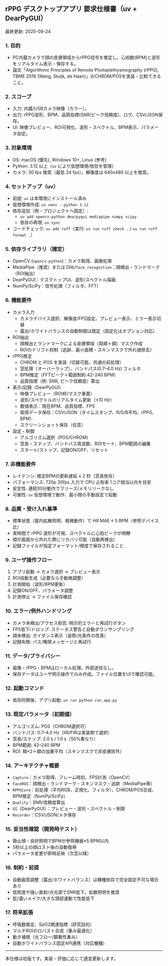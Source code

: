 ## rPPG デスクトップアプリ 要求仕様書（uv + DearPyGUI）

最終更新: 2025-08-24

### 1. 目的
- PC内蔵カメラで顔の皮膚領域からrPPG信号を推定し、心拍数(BPM)と波形をリアルタイム表示・保存する。
- 論文「Algorithmic Principles of Remote Photoplethysmography (rPPG), TBME 2016 (Wang, Stuijk, de Haan)」のCHROM/POSを実装・比較できること。

### 2. スコープ
- 入力: 内蔵/USBカメラ映像（カラー）。
- 出力: rPPG波形、BPM、品質指標(SNR/ピーク信頼度)、ログ、CSV/JSON保存。
- UI: 映像プレビュー、ROI可視化、波形・スペクトル、BPM表示、パラメータ設定。

### 3. 対象環境
- OS: macOS (優先), Windows 10+, Linux (参考)
- Python: 3.12 以上（`uv` により仮想環境/依存を管理）
- カメラ: 30 fps 推奨（最低 24 fps）。解像度は 640x480 以上を推奨。

### 4. セットアップ（uv）
- 前提: `uv` は本環境にインストール済み
- 仮想環境作成: `uv venv --python 3.12`
- 依存追加（例・プロジェクトへ固定）:
  - `uv add opencv-python dearpygui mediapipe numpy scipy`
  - 依存の再現: `uv sync`
 - コードチェック: `uv add ruff`（実行: `uv run ruff check .` / `uv run ruff format .`）

### 5. 依存ライブラリ（確定）
- OpenCV (`opencv-python`)：カメラ取得、画像処理
- MediaPipe（推奨）または Dlib/`face_recognition`：顔検出・ランドマーク（ROI抽出）
- DearPyGUI：デスクトップUI、波形/スペクトル描画
- NumPy/SciPy：信号処理（フィルタ、FFT）

### 6. 機能要件
- カメラ入力
  - カメラデバイス選択、解像度/FPS設定、プレビュー表示、ミラー表示切替
  - 露出/ホワイトバランスの自動制御は既定（固定化はオプション対応）
- ROI抽出
  - 顔検出とランドマークによる皮膚領域（両頬＋額）マスク作成
  - ROIのドリフト抑制（追跡、最小面積・スキンマスクで外れ値除去）
- rPPG推定
  - CHROM と POS を実装（切替可能、共通の前処理）
  - 窓処理（オーバーラップ）、バンドパス(0.7–4.0 Hz) フィルタ
  - BPM推定（FFTピーク＋範囲制約 42–240 BPM）
  - 品質指標（例: SNR, ピーク信頼度）算出
- 表示/記録（DearPyGUI）
  - 映像プレビュー（ROI枠/マスク重畳）
  - 波形/スペクトルのリアルタイム更新（≤10 Hz）
  - 数値表示：現在BPM、品質指標、FPS
  - 取得データ保存：CSV/JSON（タイムスタンプ、R/G/B平均、rPPG、BPM）
  - スクリーンショット保存（任意）
- 設定・制御
  - アルゴリズム選択（POS/CHROM）
  - 窓長・ステップ、バンドパス周波数、ROIモード、BPM範囲の編集
  - スタート/ストップ、記録ON/OFF、リセット

### 7. 非機能要件
- レイテンシ: 推定BPMの更新遅延 ≤ 2 秒（窓長依存）
- パフォーマンス: 720p 30fps 入力で CPU 占有率 1コア相当以内を目安
- 安定性: 連続30分動作でフリーズ/メモリリークなし
- 可搬性: `uv` 仮想環境で動作、最小限の手動設定で起動

### 8. 品質・受け入れ基準
- 標準状態（屋内拡散照明、軽微動作）で HR MAE ≤ 5 BPM（参照デバイス比）
- 実時間で rPPG 波形が可視、スペクトルに心拍ピークが明瞭
- 顔が画面から外れた際にリカバリ可能（自動再検出）
- 記録ファイルが指定フォーマット/頻度で保存されること

### 9. ユーザ操作フロー
1) アプリ起動 → カメラ選択 → プレビュー表示
2) ROI自動生成（必要なら手動微調整）
3) 計測開始（波形/BPM更新）
4) 記録ON/OFF、パラメータ調整
5) 計測停止 → ファイル保存確認

### 10. エラー/例外ハンドリング
- カメラ未検出/アクセス拒否: 明示的エラーと再試行ボタン
- FPS低下/ドロップ: ステータス警告と自動ダウンサンプリング
- 顔未検出: ガイダンス表示（姿勢/光条件の改善）
- 記録失敗: パス/権限メッセージと再試行

### 11. データ/プライバシー
- 画像・rPPG・BPMはローカル処理。外部送信なし。
- 保存データはユーザ明示操作でのみ作成。ファイル位置をUIで確認可能。

### 12. 起動コマンド
- 依存同期後、アプリ起動: `uv run python run_app.py`

### 13. 既定パラメータ（初期値）
- アルゴリズム: POS（CHROM選択可）
- バンドパス: 0.7–4.0 Hz（IIR/FIRは実装側で選択）
- 窓長/ステップ: 2.0 s / 1.0 s（50%重なり）
- BPM範囲: 42–240 BPM
- ROI: 頬×2＋額の加重平均（スキンマスクで非皮膚除外）

### 14. アーキテクチャ概要
- `Capture`：カメラ取得、フレーム時刻、FPS計測（OpenCV）
- `FaceROI`：顔検出・ランドマーク・スキンマスク・追跡（MediaPipe等）
- `RPPGCore`：前処理（平均RGB、正規化、フィルタ）、CHROM/POS合成、BPM推定（NumPy/SciPy）
- `Quality`：SNR/信頼度算出
- `UI`（DearPyGUI）：プレビュー・波形・スペクトル・制御
- `Recorder`：CSV/JSON/メタ保存

### 15. 妥当性確認（開発時テスト）
- 静止顔・良好照明でBPMが参照機器±5 BPM以内
- 5秒以上の顔ロスト後の自動復帰
- パラメータ変更が即時反映（次窓以降）

### 16. 制約・前提
- 自動画質調整（露出/ホワイトバランス）は機種依存で完全固定不可な場合あり
- 低照度や強い直射/点光源でSNR低下。拡散照明を推奨
- 髭/濃いメイク/大きな頭部運動で性能低下

### 17. 将来拡張
- 呼吸数推定、SpO2関連指標（研究目的）
- マルチROIのロバスト合成（重み最適化）
- 動き補償（光フロー/顕著性重み）
- 自動ホワイトバランス固定API連携（対応機種）

---
本仕様は初版です。実装・評価に応じて適宜更新します。
